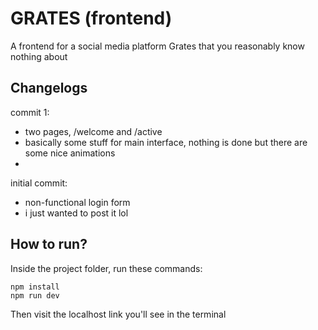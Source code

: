 # GRATES (frontend)

A frontend for a social media platform Grates that you reasonably know nothing about

## Changelogs
commit 1:
- two pages, /welcome and /active
- basically some stuff for main interface, nothing is done but there are some nice animations
- 
initial commit:
- non-functional login form
- i just wanted to post it lol

## How to run?
Inside the project folder, run these commands:
```
npm install
npm run dev
```
Then visit the localhost link you'll see in the terminal